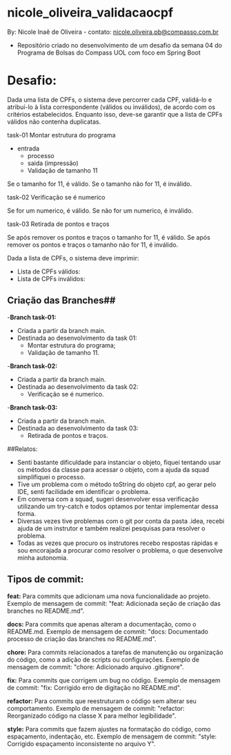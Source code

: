 # nicole_oliveira_validacaocpf

By: Nicole Inaê de Oliveira - contato: nicole.oliveira.pb@compasso.com.br

- Repositório criado no desenvolvimento de um desafio da semana 04 do Programa de Bolsas do Compass UOL com foco em Spring Boot

# **Desafio:**
Dada uma lista de CPFs,
o sistema deve percorrer cada CPF, validá-lo e atribuí-lo à lista correspondente (válidos ou inválidos),
de acordo com os critérios estabelecidos.
Enquanto isso, deve-se garantir que a lista de CPFs válidos não contenha duplicatas.

  task-01
  Montar estrutura do programa
  - entrada
    - processo
    - saida (impressão)
    - Validação de tamanho 11

  Se o tamanho for 11, é válido.
  Se o tamanho não for 11, é inválido.

  task-02
  Verificação se é numerico

  Se for um numerico, é válido.
  Se não for um numerico, é inválido.

  task-03
  Retirada de pontos e traços

  Se após remover os pontos e traços o tamanho for 11, é válido.
  Se após remover os pontos e traços o tamanho não for 11, é inválido.


Dada a lista de CPFs, o sistema deve imprimir:
 - Lista de CPFs válidos:
 - Lista de CPFs inválidos:

## Criação das Branches##

-**Branch task-01:**

- Criada a partir da branch main.
- Destinada ao desenvolvimento da task 01:
  - Montar estrutura do programa;
  - Validação de tamanho 11.

-**Branch task-02:**

- Criada a partir da branch main.
- Destinada ao desenvolvimento da task 02:
  - Verificação se é numerico.

-**Branch task-03:**

- Criada a partir da branch main.
- Destinada ao desenvolvimento da task 03:
    -  Retirada de pontos e traços.

##Relatos:
- Senti bastante dificuldade para instanciar o objeto, fiquei tentando usar os métodos da classe para acessar o objeto, com a ajuda da squad simplifiquei o processo.
- Tive um problema com o método toString do objeto cpf, ao gerar pelo IDE, senti facilidade em identificar o problema.
- Em conversa com a squad, sugeri desenvolver essa verificação utilizando um try-catch e todos optamos por tentar implementar dessa forma.
- Diversas vezes tive problemas com o git por conta da pasta .idea, recebi ajuda de um instrutor e também realizei pesquisas para resolver o problema.
- Todas as vezes que procuro os instrutores recebo respostas rápidas e sou encorajada a procurar como resolver o problema, o que desenvolve minha autonomia.

## Tipos de commit:

**feat:** Para commits que adicionam uma nova funcionalidade ao projeto. Exemplo de mensagem de commit: "feat: Adicionada seção de criação das branches no README.md".

**docs:** Para commits que apenas alteram a documentação, como o README.md. Exemplo de mensagem de commit: "docs: Documentado processo de criação das branches no README.md".

**chore:** Para commits relacionados a tarefas de manutenção ou organização do código, como a adição de scripts ou configurações. Exemplo de mensagem de commit: "chore: Adicionado arquivo .gitignore".

**fix:** Para commits que corrigem um bug no código. Exemplo de mensagem de commit: "fix: Corrigido erro de digitação no README.md".

**refactor:** Para commits que reestruturam o código sem alterar seu comportamento. Exemplo de mensagem de commit: "refactor: Reorganizado código na classe X para melhor legibilidade".

**style:** Para commits que fazem ajustes na formatação do código, como espaçamento, indentação, etc. Exemplo de mensagem de commit: "style: Corrigido espaçamento inconsistente no arquivo Y".

